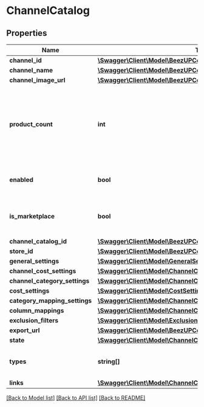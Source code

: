 # ChannelCatalog

## Properties
Name | Type | Description | Notes
------------ | ------------- | ------------- | -------------
**channel_id** | [**\Swagger\Client\Model\BeezUPCommonChannelId**](BeezUPCommonChannelId.md) |  | 
**channel_name** | [**\Swagger\Client\Model\BeezUPCommonChannelName**](BeezUPCommonChannelName.md) |  | 
**channel_image_url** | [**\Swagger\Client\Model\BeezUPCommonHttpUrl**](BeezUPCommonHttpUrl.md) |  | 
**product_count** | **int** | The product count exported considering category mapping. Not all filters have been applied. | 
**enabled** | **bool** | Indicates if the channel catalog is enable | 
**is_marketplace** | **bool** | Indicates if this channel catalog is related to a marketplace | 
**channel_catalog_id** | [**\Swagger\Client\Model\BeezUPCommonChannelCatalogId**](BeezUPCommonChannelCatalogId.md) |  | 
**store_id** | [**\Swagger\Client\Model\BeezUPCommonStoreId**](BeezUPCommonStoreId.md) |  | 
**general_settings** | [**\Swagger\Client\Model\GeneralSettings**](GeneralSettings.md) |  | 
**channel_cost_settings** | [**\Swagger\Client\Model\ChannelCostSettings**](ChannelCostSettings.md) |  | 
**channel_category_settings** | [**\Swagger\Client\Model\ChannelCategorySettings**](ChannelCategorySettings.md) |  | 
**cost_settings** | [**\Swagger\Client\Model\CostSettings**](CostSettings.md) |  | [optional] 
**category_mapping_settings** | [**\Swagger\Client\Model\ChannelCatalogCategoryMappingSettings**](ChannelCatalogCategoryMappingSettings.md) |  | [optional] 
**column_mappings** | [**\Swagger\Client\Model\ChannelCatalogColumnMappingListWithName**](ChannelCatalogColumnMappingListWithName.md) |  | [optional] 
**exclusion_filters** | [**\Swagger\Client\Model\ExclusionFilters**](ExclusionFilters.md) |  | [optional] 
**export_url** | [**\Swagger\Client\Model\BeezUPCommonHttpUrl**](BeezUPCommonHttpUrl.md) |  | [optional] 
**state** | [**\Swagger\Client\Model\ChannelCatalogState**](ChannelCatalogState.md) |  | 
**types** | **string[]** | The channel type list related to the channel | 
**links** | [**\Swagger\Client\Model\ChannelCatalogLinks**](ChannelCatalogLinks.md) |  | 

[[Back to Model list]](../README.md#documentation-for-models) [[Back to API list]](../README.md#documentation-for-api-endpoints) [[Back to README]](../README.md)


